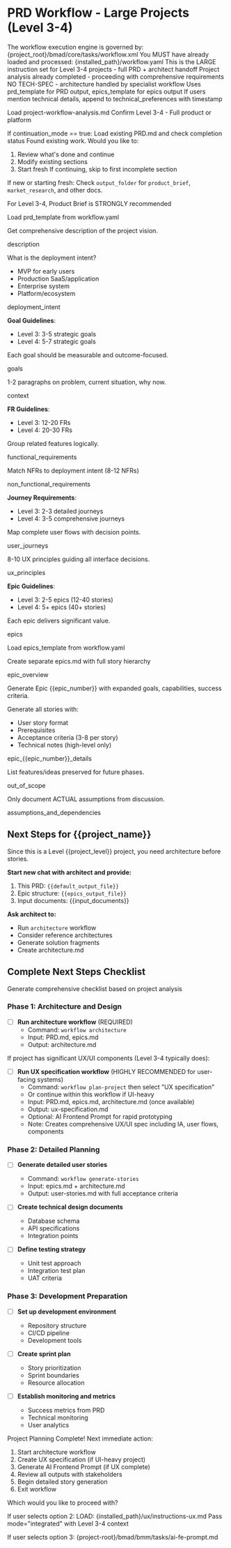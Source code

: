 # PRD Workflow - Large Projects (Level 3-4)

<workflow>

<critical>The workflow execution engine is governed by: {project_root}/bmad/core/tasks/workflow.xml</critical>
<critical>You MUST have already loaded and processed: {installed_path}/workflow.yaml</critical>
<critical>This is the LARGE instruction set for Level 3-4 projects - full PRD + architect handoff</critical>
<critical>Project analysis already completed - proceeding with comprehensive requirements</critical>
<critical>NO TECH-SPEC - architecture handled by specialist workflow</critical>
<critical>Uses prd_template for PRD output, epics_template for epics output</critical>
<critical>If users mention technical details, append to technical_preferences with timestamp</critical>

<step n="1" goal="Load context and handle continuation">

<action>Load project-workflow-analysis.md</action>
<action>Confirm Level 3-4 - Full product or platform</action>

<check>If continuation_mode == true:</check>
<action>Load existing PRD.md and check completion status</action>
<ask>Found existing work. Would you like to:

1. Review what's done and continue
2. Modify existing sections
3. Start fresh
   </ask>
   <action>If continuing, skip to first incomplete section</action>

<check>If new or starting fresh:</check>
Check `output_folder` for `product_brief`, `market_research`, and other docs.

<critical>For Level 3-4, Product Brief is STRONGLY recommended</critical>

<action>Load prd_template from workflow.yaml</action>

Get comprehensive description of the project vision.

<template-output>description</template-output>

</step>

<step n="2" goal="Define deployment intent and strategic goals">

<ask>What is the deployment intent?

- MVP for early users
- Production SaaS/application
- Enterprise system
- Platform/ecosystem
  </ask>

<template-output>deployment_intent</template-output>

**Goal Guidelines**:

- Level 3: 3-5 strategic goals
- Level 4: 5-7 strategic goals

Each goal should be measurable and outcome-focused.

<template-output>goals</template-output>

</step>

<step n="3" goal="Comprehensive context">

1-2 paragraphs on problem, current situation, why now.

<template-output>context</template-output>
<elicit-required/>

</step>

<step n="4" goal="Comprehensive functional requirements">

**FR Guidelines**:

- Level 3: 12-20 FRs
- Level 4: 20-30 FRs

Group related features logically.

<template-output>functional_requirements</template-output>
<elicit-required/>

</step>

<step n="5" goal="Comprehensive non-functional requirements">

Match NFRs to deployment intent (8-12 NFRs)

<template-output>non_functional_requirements</template-output>

</step>

<step n="6" goal="Detailed user journeys">

**Journey Requirements**:

- Level 3: 2-3 detailed journeys
- Level 4: 3-5 comprehensive journeys

Map complete user flows with decision points.

<template-output>user_journeys</template-output>
<elicit-required/>

</step>

<step n="7" goal="Comprehensive UX principles">

8-10 UX principles guiding all interface decisions.

<template-output>ux_principles</template-output>

</step>

<step n="8" goal="Epic structure for phased delivery">

**Epic Guidelines**:

- Level 3: 2-5 epics (12-40 stories)
- Level 4: 5+ epics (40+ stories)

Each epic delivers significant value.

<template-output>epics</template-output>
<elicit-required/>

</step>

<step n="9" goal="Generate detailed epic breakdown in epics.md">

<action>Load epics_template from workflow.yaml</action>

<critical>Create separate epics.md with full story hierarchy</critical>

<template-output file="epics.md">epic_overview</template-output>

<for-each epic="epic_list">

Generate Epic {{epic_number}} with expanded goals, capabilities, success criteria.

Generate all stories with:

- User story format
- Prerequisites
- Acceptance criteria (3-8 per story)
- Technical notes (high-level only)

<template-output file="epics.md">epic\_{{epic_number}}\_details</template-output>
<elicit-required/>

</for-each>

</step>

<step n="10" goal="Document out of scope">

List features/ideas preserved for future phases.

<template-output>out_of_scope</template-output>

</step>

<step n="11" goal="Document assumptions and dependencies">

Only document ACTUAL assumptions from discussion.

<template-output>assumptions_and_dependencies</template-output>

</step>

<step n="12" goal="Generate architect handoff and next steps checklist">

## Next Steps for {{project_name}}

Since this is a Level {{project_level}} project, you need architecture before stories.

**Start new chat with architect and provide:**

1. This PRD: `{{default_output_file}}`
2. Epic structure: `{{epics_output_file}}`
3. Input documents: {{input_documents}}

**Ask architect to:**

- Run `architecture` workflow
- Consider reference architectures
- Generate solution fragments
- Create architecture.md

## Complete Next Steps Checklist

<action>Generate comprehensive checklist based on project analysis</action>

### Phase 1: Architecture and Design

- [ ] **Run architecture workflow** (REQUIRED)
  - Command: `workflow architecture`
  - Input: PRD.md, epics.md
  - Output: architecture.md

<check>If project has significant UX/UI components (Level 3-4 typically does):</check>

- [ ] **Run UX specification workflow** (HIGHLY RECOMMENDED for user-facing systems)
  - Command: `workflow plan-project` then select "UX specification"
  - Or continue within this workflow if UI-heavy
  - Input: PRD.md, epics.md, architecture.md (once available)
  - Output: ux-specification.md
  - Optional: AI Frontend Prompt for rapid prototyping
  - Note: Creates comprehensive UX/UI spec including IA, user flows, components

### Phase 2: Detailed Planning

- [ ] **Generate detailed user stories**
  - Command: `workflow generate-stories`
  - Input: epics.md + architecture.md
  - Output: user-stories.md with full acceptance criteria

- [ ] **Create technical design documents**
  - Database schema
  - API specifications
  - Integration points

- [ ] **Define testing strategy**
  - Unit test approach
  - Integration test plan
  - UAT criteria

### Phase 3: Development Preparation

- [ ] **Set up development environment**
  - Repository structure
  - CI/CD pipeline
  - Development tools

- [ ] **Create sprint plan**
  - Story prioritization
  - Sprint boundaries
  - Resource allocation

- [ ] **Establish monitoring and metrics**
  - Success metrics from PRD
  - Technical monitoring
  - User analytics

<ask>Project Planning Complete! Next immediate action:

1. Start architecture workflow
2. Create UX specification (if UI-heavy project)
3. Generate AI Frontend Prompt (if UX complete)
4. Review all outputs with stakeholders
5. Begin detailed story generation
6. Exit workflow

Which would you like to proceed with?</ask>

<check>If user selects option 2:</check>
<action>LOAD: {installed_path}/ux/instructions-ux.md</action>
<action>Pass mode="integrated" with Level 3-4 context</action>

<check>If user selects option 3:</check>
<invoke-task>{project-root}/bmad/bmm/tasks/ai-fe-prompt.md</invoke-task>

</step>

</workflow>
